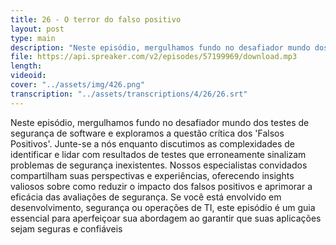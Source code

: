 ```yaml
---
title: 26 - O terror do falso positivo
layout: post
type: main
description: "Neste episódio, mergulhamos fundo no desafiador mundo dos testes de segurança de software e exploramos a questão crítica dos 'Falsos Positivos'. Junte-se a nós enquanto discutimos as complexidades de identificar e lidar com resultados de testes que erroneamente sinalizam problemas de segurança inexistentes. Nossos especialistas convidados compartilham suas perspectivas e experiências, oferecendo insights valiosos sobre como reduzir o impacto dos falsos positivos e aprimorar a eficácia das avaliações de segurança. Se você está envolvido em desenvolvimento, segurança ou operações de TI, este episódio é um guia essencial para aperfeiçoar sua abordagem ao garantir que suas aplicações sejam seguras e confiáveis"
file: https://api.spreaker.com/v2/episodes/57199969/download.mp3
length: 
videoid: 
cover: "../assets/img/426.png"
transcription: "../assets/transcriptions/4/26/26.srt"
---
```


Neste episódio, mergulhamos fundo no desafiador mundo dos testes de segurança de software e exploramos a questão crítica dos 'Falsos Positivos'. Junte-se a nós enquanto discutimos as complexidades de identificar e lidar com resultados de testes que erroneamente sinalizam problemas de segurança inexistentes. Nossos especialistas convidados compartilham suas perspectivas e experiências, oferecendo insights valiosos sobre como reduzir o impacto dos falsos positivos e aprimorar a eficácia das avaliações de segurança. Se você está envolvido em desenvolvimento, segurança ou operações de TI, este episódio é um guia essencial para aperfeiçoar sua abordagem ao garantir que suas aplicações sejam seguras e confiáveis
